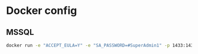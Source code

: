 # Docker config

## MSSQL

```sh
docker run -e "ACCEPT_EULA=Y" -e "SA_PASSWORD=#SuperAdmin1" -p 1433:1433 --name sql_server_container -d mcr.microsoft.com/mssql/server
```

